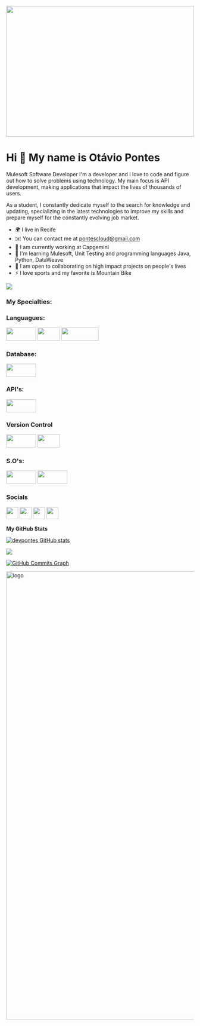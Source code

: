 <p align='center'><img src='https://i.pinimg.com/originals/83/b8/09/83b809857acd41a7bad4935b4734f9fc.gif' width='100%' height='350'></p>

Hi 👋 My name is Otávio Pontes
==========================

Mulesoft Software Developer
I'm a developer and I love to code and figure out how to solve problems using technology. My main focus is API development,
making applications that impact the lives of thousands of users.

As a student, I constantly dedicate myself to the search for knowledge and updating, specializing in the latest technologies to improve my skills and prepare myself for the constantly evolving job market.

* 🌍  I live in Recife
* ✉️  You can contact me at pontescloud@gmail.com
* 🚀  I am currently working at Capgemini
* 🧠  I'm learning Mulesoft, Unit Testing and programming languages Java, Python, DataWeave
* 🤝  I am open to collaborating on high impact projects on people's lives
* ⚡  I love sports and my favorite is Mountain Bike

<a href="https://www.github.com/devpontes" target="_blank" rel="noreferrer"><img
src="https://img.shields.io/github/followers/peguimasid?logo=github&style=for-the-badge&color=3382ed&labelColor=171717" /></a>

### My Specialties:

### Languagues:

<p align="left"> <a href="https://www.python.org/" target="_blank" rel="noreferrer"><img src="https://img.shields.io/badge/Python-3776AB?style=for-the-badge&logo=python&logoColor=white" width="80" height="35" /></a> <a href="https://www.java.com/pt-BR/" target="_blank" rel="noreferrer"><img src="https://img.shields.io/badge/Java-ED8B00?style=for-the-badge&logo=java&logoColor=white" width="60" height="35" /></a> <a href="https://www.linkedin.com/in/ot%C3%A1viopontes/" target="_blank" rel="noreferrer"><img src="https://img.shields.io/badge/Shell_Script-121011?style=for-the-badge&logo=gnu-bash&logoColor=white" width="100" height="35" /></a></p>



### Database:

<p align="left"> <a href="https://www.mysql.com/" target="_blank" rel="noreferrer"><img src="https://img.shields.io/static/v1?style=for-the-badge&message=MySQL&color=4479A1&logo=MySQL&logoColor=FFFFFF&label=" width="80" height="35"/></a></p>


### API's:

<p align="left"> <a href="https://www.mulesoft.com/" target="_blank" rel="noreferrer"><img src="https://img.shields.io/static/v1?style=for-the-badge&message=Mulesoft&color=00A0DF&logo=Mulesoft&logoColor=FFFFFF&label=" width="80" height="35"/></a></p>


### Version Control

<p align="left"> <a href="https://github.com/devpontes" target="_blank" rel="noreferrer"><img src="https://raw.githubusercontent.com/danielcranney/readme-generator/main/public/icons/socials/github-dark.svg" width="80" height="35" /></a> <a href="https://git-scm.com/" target="_blank" rel="noreferrer"><img src="https://img.shields.io/badge/Git-E34F26?style=for-the-badge&logo=git&logoColor=white" width="60" height="35"  /></a></p>


### S.O's: 



<p align="left"> <a href="https://www.debian.org/" target="_blank" rel="noreferrer"><img src="https://img.shields.io/static/v1?style=for-the-badge&message=Debian&color=A81D33&logo=Debian&logoColor=FFFFFF&label=" width="80" height="35" /></a> <a href="https://github.com/devpontes" target="_blank" rel="noreferrer"><img src="https://img.shields.io/static/v1?style=for-the-badge&message=Ubuntu&color=E95420&logo=Ubuntu&logoColor=FFFFFF&label=" width="80" height="35"  /></a></p>

### Socials

<p align="left"> <a href="https://discord.com/" target="_blank" rel="noreferrer"><img src="https://raw.githubusercontent.com/danielcranney/readme-generator/main/public/icons/socials/discord.svg" width="32" height="32" /></a> <a href="https://github.com/devpontes" target="_blank" rel="noreferrer"><img src="https://raw.githubusercontent.com/danielcranney/readme-generator/main/public/icons/socials/github-dark.svg" width="32" height="32" /></a> <a href="https://www.linkedin.com/in/ot%C3%A1viopontes/" target="_blank" rel="noreferrer"><img src="https://raw.githubusercontent.com/danielcranney/readme-generator/main/public/icons/socials/linkedin.svg" width="32" height="32" /></a> <a href="https://www.stackoverflow.com/" target="_blank" rel="noreferrer"><img src="https://raw.githubusercontent.com/danielcranney/readme-generator/main/public/icons/socials/stackoverflow.svg" width="32" height="32"  /></a></p>




<b>My GitHub Stats</b>

<a href="http://www.github.com/devpontes"><img src="https://github-readme-stats-peguimasid.vercel.app/api?username=devpontes&show_icons=true&hide=&count_private=true&title_color=3382ed&text_color=ffffff&icon_color=3382ed&bg_color=171717&hide_border=true&show_icons=true" alt="devpontes GitHub stats" /></a>

<a href="http://www.github.com/devpontes"><img src="https://github-readme-streak-stats.herokuapp.com/?user=devpontes&stroke=ffffff&background=171717&ring=3382ed&fire=3382ed&currStreakNum=ffffff&currStreakLabel=3382ed&sideNums=ffffff&sideLabels=ffffff&dates=ffffff&hide_border=true" /></a>

<a href="http://www.github.com/devpontes"><img src="https://github-readme-activity-graph.cyclic.app/graph?username=devpontes&bg_color=171717&color=ffffff&line=3382ed&point=ffffff&area_color=171717&area=true&hide_border=true&custom_title=GitHub%20Commits%20Graph" alt="GitHub Commits Graph" /></a>



<img src="https://media.giphy.com/media/SWoSkN6DxTszqIKEqv/giphy.gif" min-width="700px" max-width="700px" width="1200px" align="center" alt="logo"> 



 


